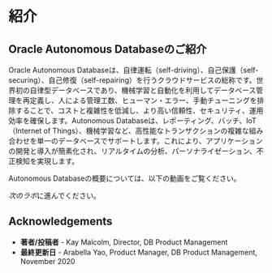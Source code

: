# 紹介 #

## **Oracle Autonomous Databaseのご紹介** ##

Oracle Autonomous Databaseは、自律運転（self-driving）、自己保護（self-securing）、自己修復（self-repairing）を行うクラウドサービスの総称です。世界初の自律型データベースであり、機械学習と自動化を利用してデータベース管理を再定義し、人による管理工数、ヒューマン・エラー、手動チューニングを排除することで、コストと複雑性を低減し、より高い信頼性、セキュリティ、運用効率を確保します。Autonomous Databaseは、レポーティング、バッチ、IoT（Internet of Things）、機械学習など、高性能なトランザクションの複雑な組み合わせを単一のデータベースでサポートします。これにより、アプリケーションの開発と導入が簡素化され、リアルタイムの分析、パーソナライゼーション、不正検知を実現します。

Autonomous Databaseの概要については、以下の動画をご覧ください。

[](youtube:c-DUIePFKco)

*次のラボ*に進んでください。

## **Acknowledgements**

- **著者/投稿者** - Kay Malcolm, Director, DB Product Management
- **最終更新日** - Arabella Yao, Product Manager, DB Product Management, November 2020

